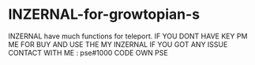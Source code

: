 # INZERNAL-for-growtopian-s
INZERNAL have much functions for teleport.
IF YOU DONT HAVE KEY PM ME FOR BUY AND USE THE MY INZERNAL 
IF YOU GOT ANY ISSUE CONTACT WITH ME : pse#1000
CODE OWN PSE
